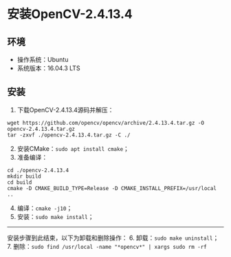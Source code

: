 # 安装OpenCV-2.4.13.4
## 环境
- 操作系统：Ubuntu
- 系统版本：16.04.3 LTS
## 安装
1. 下载OpenCV-2.4.13.4源码并解压：
  ```console
  wget https://github.com/opencv/opencv/archive/2.4.13.4.tar.gz -O opencv-2.4.13.4.tar.gz
  tar -zxvf ./opencv-2.4.13.4.tar.gz -C ./
  ```
2. 安装CMake：`sudo apt install cmake`；
3. 准备编译：
  ```console
  cd ./opencv-2.4.13.4
  mkdir build
  cd build
  cmake -D CMAKE_BUILD_TYPE=Release -D CMAKE_INSTALL_PREFIX=/usr/local ..
  ```
4. 编译：`cmake -j10`；
5. 安装：`sudo make install`；
---
安装步骤到此结束，以下为卸载和删除操作：
6. 卸载：`sudo make uninstall`；
7. 删除：`sudo find /usr/local -name "*opencv*" | xargs sudo rm -rf`
